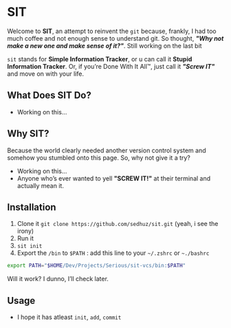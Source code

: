 # SIT

Welcome to **SIT**, an attempt to reinvent the `git` because, frankly, I had too much coffee and not enough sense to understand git. So thought, ___"Why not make a new one and make sense of it?"___. Still working on the last bit

`sit` stands for **Simple Information Tracker**, or u can call it **Stupid Information Tracker**. Or, if you’re Done With It All™, just call it ***"Screw IT"*** and move on with your life. 

## What Does SIT Do?

- Working on this...


## Why SIT?

Because the world clearly needed another version control system and somehow you stumbled onto this page. So, why not give it a try?

- Working on this...
- Anyone who’s ever wanted to yell **"SCREW IT!"** at their terminal and actually mean it.


## Installation

1. Clone it `git clone https://github.com/sedhuz/sit.git` (yeah, i see the irony)
2. Run it
3. `sit init`
4. Export the `/bin` to `$PATH` : add this line to your `~/.zshrc` or `~./bashrc`
```bash
export PATH="$HOME/Dev/Projects/Serious/sit-vcs/bin:$PATH"
```

Will it work? I dunno, I’ll check later.


## Usage

- I hope it has atleast `init`, `add`, `commit` 

